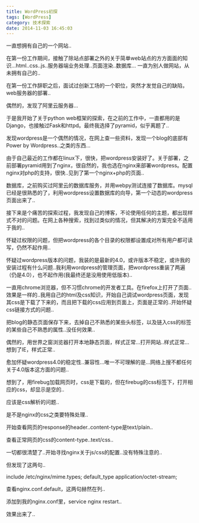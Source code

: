 ```yaml
---
title: WordPress初探
tags: [WordPress]
category: 技术探索
date: 2014-11-03 16:45:03
---
```


一直想拥有自己的一个网站..

在第一份工作期间，接触了除站点部署之外的关于简单web站点的方方面面的知识...html..css..js..服务器端业务处理..页面渲染..数据库... 一直为别人做网站，从未拥有自己的..

在第一份工作辞职之后，面试过创新工场的一个职位，突然才发觉自己的缺陷，web服务器的部署..

偶然的，发现了阿里云服务器...

于是我开始了关于python web框架的探索，在之前的工作中，一直都用的是Django，也接触过Fask和httpd。最终我选择了pyramid，似乎离题了..

发现wordpress是一个偶然的情况，在网上查一些资料，发现一个blog的底部有Power by Wordpress..之类的东西...

由于自己最近的工作都在linux下，很快，把wordpress安装好了。关于部署，之前部署pyramid用到了nginx，很自然的，我也选在nginx来部署wordpress。配置nginx对php的支持，很快..见到了第一个nginx+php的页面..

数据库，之前购买过阿里云的数据库服务，并用webpy测试连接了数据库。mysql已经是很熟悉的了，利用wordpress设置数据库的向导，第一个动态的wordpress页面出来了..

接下来是个痛苦的探索过程，我发现自己的博客，不论使用任何的主题，都出现样式不对的问题。在网上各种搜索，找到过类似的情况，但其解决的方案完全不适用于我的..

怀疑过权限的问题，但把wordpress的各个目录的权限都设置成对所有用户都可读写，仍然不起作用..

怀疑过wordpress版本的问题，我装的是最新的4.0，或许版本不稳定，或许我的安装过程有什么问题..我利用wordpress的管理页面，把wordpress重装了两遍（仍是4.0），也不起作用(我最终还是没用使用低版本)..

一直用chrome浏览器，但不习惯chrome的开发者工具。在firefox上打开了页面..效果是一样的..我用自己的html及css知识，开始自己调试wordpress页面，发现其css是下载了下来的，而且把下载的css应用到页面上，页面是正常的..开始怀疑css链接方式的问题..

把blog的静态页面保存下来，去掉自己不熟悉的某些头标签，以及链入css的标签的某些自己不熟悉的属性..没任何效果..

偶然的，用世界之窗浏览器打开本地静态页面，样式正常...打开网站..样式正常...想到了IE，样式正常..

愈加怀疑wordpress4.0的稳定性..兼容性...唯一不可理解的是...网络上搜不都任何关于4.0版本这方面的问题..

想到了，用firebug加载网页时，css是下载的，但在firebug的css标签下，打开相应的css，却显示是空的..

应该是css解析的问题..

是不是nginx的css之类要特殊处理..

开始查看网页的response的header..content-type是text/plain..

查看正常网页的css的content-type..text/css..

一切都很清楚了..开始寻找nginx关于js/css的配置..没有特殊注意的..

但发现了这两句..

include /etc/nginx/mime.types;
default_type application/octet-stream;

查看nginx.conf.default，这两句赫然在列..

添加到我的nginx.conf里，service nginx restart..

效果出来了..